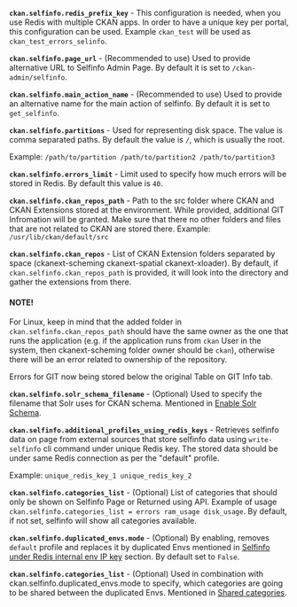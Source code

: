 **`ckan.selfinfo.redis_prefix_key`** - This configuration is needed, when you use Redis with multiple CKAN apps. In order to have a unique key per portal, this configuration can be used. Example `ckan_test` will be used as `ckan_test_errors_selinfo`.

**`ckan.selfinfo.page_url`** - (Recommended to use) Used to provide alternative URL to Selfinfo Admin Page. By default it is set to `/ckan-admin/selfinfo`.

**`ckan.selfinfo.main_action_name`** - (Recommended to use) Used to provide an alternative name for the main action of selfinfo. By default it is set to `get_selfinfo`.

**`ckan.selfinfo.partitions`** - Used for representing disk space. The value is comma separated paths. By default the value is `/`, which is usually the root.

Example: `/path/to/partition /path/to/partition2 /path/to/partition3`

**`ckan.selfinfo.errors_limit`** - Limit used to specify how much errors will be stored in Redis. By default this value is `40`.

**`ckan.selfinfo.ckan_repos_path`** - Path to the src folder where CKAN and CKAN Extensions stored at the environment. While provided, additional GIT Infromation will be granted. Make sure that there no other folders and files that are not related to CKAN are stored there. Example: `/usr/lib/ckan/default/src`

**`ckan.selfinfo.ckan_repos`** - List of CKAN Extension folders separated by space (ckanext-scheming ckanext-spatial ckanext-xloader). By default, if `ckan.selfinfo.ckan_repos_path` is provided, it will look into the directory and gather the extensions from there.

#### NOTE!
For Linux, keep in mind that the added folder in `ckan.selfinfo.ckan_repos_path` should have the same owner as the one that runs the application (e.g. if the application runs from `ckan` User in the system, then ckanext-scheming folder owner should be `ckan`), otherwise there will be an error related to ownership of the repository.

Errors for GIT now being stored below the original Table on GIT Info tab.

**`ckan.selfinfo.solr_schema_filename`** - (Optional) Used to specify the filename that Solr uses for CKAN schema. Mentioned in [Enable Solr Schema](configuration/solr_schema.md).

**`ckan.selfinfo.additional_profiles_using_redis_keys`** - Retrieves selfinfo data on page from external sources that store selfinfo data using `write-selfinfo` cli command under unique Redis key. The stored data should be under same Redis connection as per the "default" profile.

Example: `unique_redis_key_1 unique_redis_key_2`

**`ckan.selfinfo.categories_list`** - (Optional) List of categories that should only be shown on Selfinfo Page or Returned using API. Example of usage `ckan.selfinfo.categories_list = errors ram_usage disk_usage`.
By default, if not set, selfinfo will show all categories available.

**`ckan.selfinfo.duplicated_envs.mode`** - (Optional) By enabling, removes `default` profile and replaces it by duplicated Envs mentioned in [Selfinfo under Redis internal env IP key](profiles/duplicated_env.md) section. By default set to `False`.

**`ckan.selfinfo.categories_list`** - (Optional) Used in combination with ckan.selfinfo.duplicated_envs.mode to specify, which categories are going to be shared between the duplicated Envs. Mentioned in [Shared categories](profiles/shared_categories.md).
